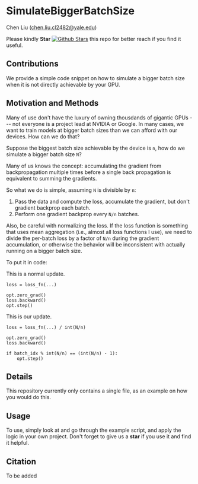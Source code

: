 # SimulateBiggerBatchSize
Chen Liu (chen.liu.cl2482@yale.edu)

Please kindly **Star** [![Github Stars](https://img.shields.io/github/stars/ChenLiu-1996/SimulateBiggerBatchSize.svg?style=social&label=Stars)](https://github.com/ChenLiu-1996/SimulateBiggerBatchSize/) this repo for better reach if you find it useful.

## Contributions
We provide a simple code snippet on how to simulate a bigger batch size when it is not directly achievable by your GPU.

## Motivation and Methods
Many of use don't have the luxury of owning thousdands of gigantic GPUs --- not everyone is a project lead at NVIDIA or Google. In many cases, we want to train models at bigger batch sizes than we can afford with our devices. How can we do that?

Suppose the biggest batch size achievable by the device is `n`, how do we simulate a bigger batch size `N`?

Many of us knows the concept: accumulating the gradient from backpropagation multiple times before a single back propagation is equivalent to summing the gradients.

So what we do is simple, assuming `N` is divisible by `n`:

1. Pass the data and compute the loss, accumulate the gradient, but don't gradient backprop each batch.
2. Perform one gradient backprop every `N/n` batches.

Also, be careful with normalizing the loss. If the loss function is something that uses mean aggregation (i.e., almost all loss functions I use), we need to divide the per-batch loss by a factor of `N/n` during the gradient accumulation, or otherwise the behavior will be inconsistent with actually running on a bigger batch size.

To put it in code:

This is a normal update.
```
loss = loss_fn(...)

opt.zero_grad()
loss.backward()
opt.step()
```

This is our update.
```
loss = loss_fn(...) / int(N/n)

opt.zero_grad()
loss.backward()

if batch_idx % int(N/n) == (int(N/n) - 1):
    opt.step()
```

## Details
This repository currently only contains a single file, as an example on how you would do this.

## Usage
To use, simply look at and go through the example script, and apply the logic in your own project. Don't forget to give us a **star** if you use it and find it helpful.

## Citation
To be added
